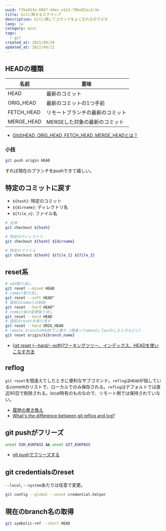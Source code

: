 ```yaml
---
uuid: f35e013e-6067-44ec-a1e2-706e82ac2c3e
title: Gitに関するスクラップ
description: Gitに関してコマンドをよく忘れるのでメモ
lang: ja
category: misc
tags:
  - git
created_at: 2021/09/29
updated_at: 2022/04/12
---
```


## HEADの種類

| 名前         | 意味                |
| ---------- | ----------------- |
| HEAD       | 最新のコミット           |
| ORIG_HEAD  | 最新のコミットの1つ手前      |
| FETCH_HEAD | リモートブランチの最新のコミット  |
| MERGE_HEAD | MERGEした対象の最新のコミット |

- [GitのHEAD, ORIG_HEAD, FETCH_HEAD, MERGE_HEADとは？](https://qiita.com/t-mochizuki/items/347cba461fd570bca03c)

### 小技

```bash
git push origin HEAD
```

すれば現在のブランチをpushできて嬉しい。

## 特定のコミットに戻す

- `${hash}`: 特定のコミット
- `${dirname}`: ディレクトリ名
- `${file_n}`: ファイル名

```bash
# 全体
git checkout ${hash}

# 特定のディレクトリ
git checkout ${hash} ${dirname}

# 特定のファイル
git checkout ${hash} ${file_1} ${file_2}
```

## reset系

```bash
# add取り消し
git reset --mixed HEAD
# commit取り消し
git reset --soft HEAD^
# 直前のcommitの削除
git reset --hard HEAD^
# commit後の変更取り消し
git reset --hard HEAD
# 直前のresetを取り消す
git reset --hard ORIG_HEAD
# remote branchのHEADで上書き (間違ってamendしてpushしたときなどに)
git reset origin/${branch_name}
```

- [[git reset (--hard/--soft)]ワーキングツリー、インデックス、HEADを使いこなす方法](https://qiita.com/shuntaro_tamura/items/db1aef9cf9d78db50ffe)

## reflog

`git reset`を間違えてしたときに便利なサブコマンド。`reflog`は`HEAD`が指しているcommitのリストで、ローカルでのみ保存される。`reflog`はデフォルトでは直近90日で削除される。local特有のものなので、リモート側では保持されていない。

- [履歴の書き換え](https://www.atlassian.com/ja/git/tutorials/rewriting-history)
- [What's the difference between git reflog and log?](https://stackoverflow.com/questions/17857723/whats-the-difference-between-git-reflog-and-log)

## git pushがフリーズ

```bash
unset SSH_ASKPASS && unset GIT_ASKPASS
```

- [git pushでフリーズする](https://www.mazn.net/blog/2020/10/25/2099.html)

## git credentialsのreset

`--local`, `--system`あたりは任意で変更。

```bash
git config --global --unset credential.helper
```

## 現在のbranch名の取得

```bash
git symbolic-ref --short HEAD
```
